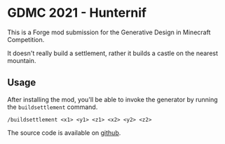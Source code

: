 # GDMC 2021 - Hunternif

This is a Forge mod submission for the Generative Design in Minecraft Competition.

It doesn't really build a settlement, rather it builds a castle on the nearest mountain.

## Usage

After installing the mod, you'll be able to invoke the generator by running the `buildsettlement` command.

```
/buildsettlement <x1> <y1> <z1> <x2> <y2> <z2>
```

The source code is available on [github](https://github.com/Hunternif/VoxelArchitecture/tree/gdmc-2021).